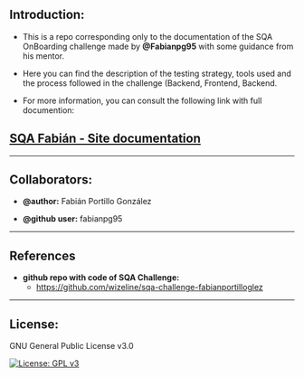 ## **Introduction**:
* This is a repo corresponding only to the documentation of the SQA OnBoarding challenge made by **@Fabianpg95** with some guidance from his mentor. 

* Here you can find the description of the testing strategy, tools used and the process followed in the challenge (Backend, Frontend, Backend. 

* For more information, you can consult the following link with full documention:

## [**SQA Fabián - Site documentation**](https://wizeline.github.io/sqa-challenge-doc-fabianportilloglez/)

___
## **Collaborators:** 
* **@author:** Fabián Portillo González 

* **@github user:** fabianpg95

___ 
## **References**

* **github repo with code of SQA Challenge:** 
  * https://github.com/wizeline/sqa-challenge-fabianportilloglez
___
## **License**:
GNU General Public License v3.0 

[![License: GPL v3](https://img.shields.io/badge/License-GPLv3-blue.svg)](https://www.gnu.org/licenses/gpl-3.0)



